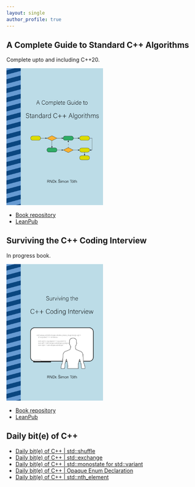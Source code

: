 ```yaml
---
layout: single
author_profile: true
---
```


## A Complete Guide to Standard C++ Algorithms

Complete upto and including C++20.

[<img src="assets/images/book_algorithms_cover.png" width="50%">](https://leanpub.com/cpp-algorithms-guide)

- [Book repository](https://github.com/HappyCerberus/book-cpp-algorithms)
- [LeanPub](https://leanpub.com/cpp-algorithms-guide)

## Surviving the C++ Coding Interview

In progress book.

[<img src="assets/images/book_coding_interview_cover.png" width="50%">](https://leanpub.com/cpp-coding-interview)

- [Book repository](https://leanpub.com/cpp-coding-interview)
- [LeanPub](https://leanpub.com/cpp-coding-interview)

## Daily bit(e) of C++

<ul>
<!-- SUBSTACK:START --><li><a href="https://medium.com/@simontoth/daily-bit-e-of-c-std-shuffle-a6914fa0a9cc?source=rss-1e1de1006a93------2">Daily bit&lpar;e&rpar; of C++ | std::shuffle</a></li><li><a href="https://medium.com/@simontoth/daily-bit-e-of-c-std-exchange-2d5ca77e0c54?source=rss-1e1de1006a93------2">Daily bit&lpar;e&rpar; of C++ | std::exchange</a></li><li><a href="https://medium.com/@simontoth/daily-bit-e-of-c-std-monostate-for-std-variant-63d1fc1a5acf?source=rss-1e1de1006a93------2">Daily bit&lpar;e&rpar; of C++ | std::monostate for std::variant</a></li><li><a href="https://medium.com/@simontoth/daily-bit-e-of-c-opaque-enum-declaration-6fa0dae03137?source=rss-1e1de1006a93------2">Daily bit&lpar;e&rpar; of C++ | Opaque Enum Declaration</a></li><li><a href="https://medium.com/@simontoth/daily-bit-e-of-c-std-nth-element-f540b64deba3?source=rss-1e1de1006a93------2">Daily bit&lpar;e&rpar; of C++ | std::nth_element</a></li><!-- SUBSTACK:END -->
</ul>